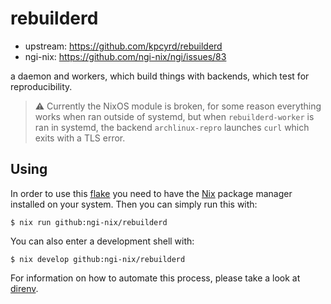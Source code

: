 # rebuilderd

- upstream: https://github.com/kpcyrd/rebuilderd
- ngi-nix: https://github.com/ngi-nix/ngi/issues/83

a daemon and workers, which build things with backends, which test for reproducibility.

> :warning: Currently the NixOS module is broken, for some reason everything works when ran outside of systemd, but when `rebuilderd-worker` is ran in systemd, the backend `archlinux-repro` launches `curl` which exits with a TLS error.

## Using

In order to use this [flake](https://nixos.wiki/wiki/Flakes) you need to have the
[Nix](https://nixos.org/) package manager installed on your system. Then you can simply run this
with:

```
$ nix run github:ngi-nix/rebuilderd
```

You can also enter a development shell with:

```
$ nix develop github:ngi-nix/rebuilderd
```

For information on how to automate this process, please take a look at [direnv](https://direnv.net/).
